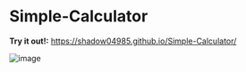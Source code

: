 # Simple-Calculator
**Try it out!:** https://shadow04985.github.io/Simple-Calculator/

![image](https://user-images.githubusercontent.com/22547443/178267814-30d6ba98-d007-49a0-abca-39809231955c.png)

